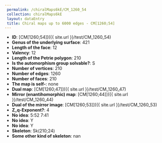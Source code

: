 ```yaml
--- 
 permalink: /chiralMaps6kE/CM_1260_54 
 collection: chiralMaps6kE
 layout: dataEntry
 title: Chiral maps up to 6000 edges - CM[1260;54]
---
```


- **ID**: [CM[1260;54]]({{ site.url }}/test/CM_1260_54)
- **Genus of the underlying surface**: 421
- **Length of the face**: 12
- **Valency**: 12
- **Length of the Petrie polygon**: 210
- **Is the automorphism group solvable?**: S
- **Number of vertices**: 210
- **Number of edges**: 1260
- **Number of faces**: 210
- **The map is self-**: none
- **Dual map**: [CM[1260;47]]({{ site.url }}/test/CM_1260_47)
- **Mirror (enantihomorphic) map**: [CM[1260;44]]({{ site.url }}/test/CM_1260_44)
- **Dual of the mirror image**: [CM[1260;53]]({{ site.url }}/test/CM_1260_53)
- **Z_q-Exponent?**: 4
- **No idea**:  5:52 7:41
- **No idea**: Y
- **No idea**: Y
- **Skeleton**: Sk(210;24)
- **Some other kind of skeleton**: nan
